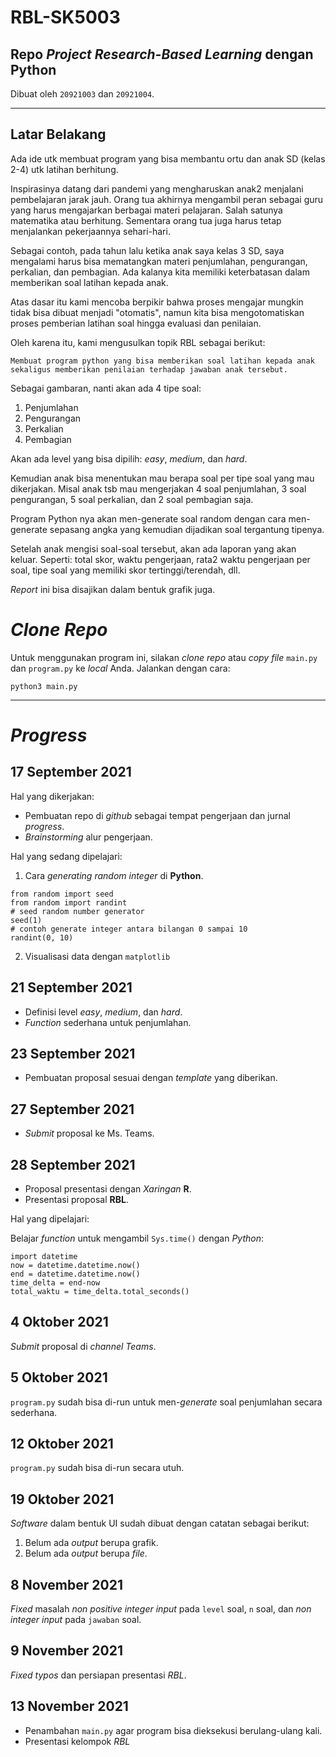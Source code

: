 # RBL-SK5003

## Repo _Project_ ___Research-Based Learning___ dengan __Python__


Dibuat oleh `20921003` dan `20921004`.

---

## Latar Belakang

Ada ide utk membuat program yang bisa membantu ortu dan anak SD (kelas 2-4) utk latihan berhitung.
 
Inspirasinya datang dari pandemi yang mengharuskan anak2 menjalani pembelajaran jarak jauh. Orang tua akhirnya mengambil peran sebagai guru yang harus mengajarkan berbagai materi pelajaran. Salah satunya matematika atau berhitung. Sementara orang tua juga harus tetap menjalankan pekerjaannya sehari-hari.
 
Sebagai contoh, pada tahun lalu ketika anak saya kelas 3 SD, saya mengalami harus bisa mematangkan materi penjumlahan, pengurangan, perkalian, dan pembagian. Ada kalanya kita memiliki keterbatasan dalam memberikan soal latihan kepada anak.

Atas dasar itu kami mencoba berpikir bahwa proses mengajar mungkin tidak bisa dibuat menjadi "otomatis", namun kita bisa mengotomatiskan proses pemberian latihan soal hingga evaluasi dan penilaian.

Oleh karena itu, kami mengusulkan topik RBL sebagai berikut:

```
Membuat program python yang bisa memberikan soal latihan kepada anak sekaligus memberikan penilaian terhadap jawaban anak tersebut.
```
 
Sebagai gambaran, nanti akan ada 4 tipe soal:
	
1. Penjumlahan
1. Pengurangan
1. Perkalian
1. Pembagian

Akan ada level yang bisa dipilih: _easy_, _medium_, dan _hard_.
 
Kemudian anak bisa menentukan mau berapa soal per tipe soal yang mau dikerjakan. Misal anak tsb mau mengerjakan 4 soal penjumlahan, 3 soal pengurangan, 5 soal perkalian, dan 2 soal pembagian saja.
 
Program Python nya akan men-generate soal random dengan cara men-generate sepasang angka yang kemudian dijadikan soal tergantung tipenya.
 
Setelah anak mengisi soal-soal tersebut, akan ada laporan yang akan keluar. Seperti: total skor, waktu pengerjaan, rata2 waktu pengerjaan per soal, tipe soal yang memiliki skor tertinggi/terendah, dll. 
 
_Report_ ini bisa disajikan dalam bentuk grafik juga.

# _Clone Repo_

Untuk menggunakan program ini, silakan _clone repo_ atau _copy file_ `main.py` dan `program.py` ke _local_ Anda. Jalankan dengan cara:

```
python3 main.py
``` 

---

# _Progress_

## 17 September 2021

Hal yang dikerjakan:

- Pembuatan repo di _github_ sebagai tempat pengerjaan dan jurnal _progress_.
- _Brainstorming_ alur pengerjaan.

Hal yang sedang dipelajari:

1. Cara _generating random integer_ di __Python__.

```
from random import seed
from random import randint
# seed random number generator
seed(1)
# contoh generate integer antara bilangan 0 sampai 10
randint(0, 10) 
```

2. Visualisasi data dengan `matplotlib` 

## 21 September 2021

- Definisi level _easy_, _medium_, dan _hard_.
- _Function_ sederhana untuk penjumlahan.

## 23 September 2021

- Pembuatan proposal sesuai dengan _template_ yang diberikan.

## 27 September 2021
- _Submit_ proposal ke Ms. Teams.

## 28 September 2021
- Proposal presentasi dengan _Xaringan_ __R__.
- Presentasi proposal __RBL__.

Hal yang dipelajari: 

Belajar _function_ untuk mengambil `Sys.time()` dengan _Python_:

```
import datetime
now = datetime.datetime.now()
end = datetime.datetime.now()
time_delta = end-now
total_waktu = time_delta.total_seconds()
```

## 4 Oktober 2021

_Submit_ proposal di _channel Teams_.

## 5 Oktober 2021

`program.py` sudah bisa di-run untuk men-_generate_ soal penjumlahan secara sederhana.

## 12 Oktober 2021

`program.py` sudah bisa di-run secara utuh.

## 19 Oktober 2021

_Software_ dalam bentuk UI sudah dibuat dengan catatan sebagai berikut:

1. Belum ada _output_ berupa grafik.
1. Belum ada _output_ berupa _file_.

## 8 November 2021

_Fixed_ masalah _non positive integer input_ pada `level` soal, `n` soal, dan _non integer input_ pada `jawaban` soal.

## 9 November 2021

_Fixed typos_ dan persiapan presentasi _RBL_.

## 13 November 2021

- Penambahan `main.py` agar program bisa dieksekusi berulang-ulang kali.
- Presentasi kelompok _RBL_
